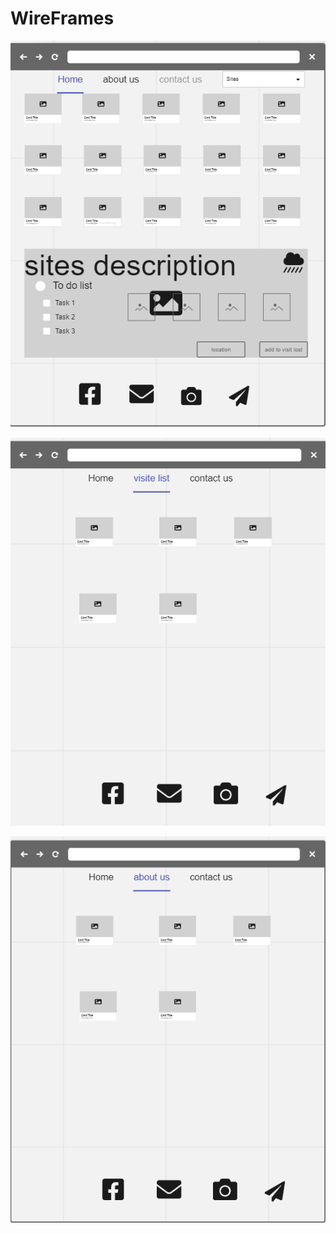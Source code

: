 # WireFrames

![1](./images/wireframe%201.png)

![2](./images/wireframe%202.png)

![3](./images/wireframe%203.png)